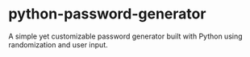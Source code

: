 # python-password-generator
A simple yet customizable password generator built with Python using randomization and user input.
